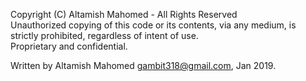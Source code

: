Copyright (C) Altamish Mahomed - All Rights Reserved  
Unauthorized copying of this code or its contents, via any medium, is strictly prohibited, regardless of intent of use.  
Proprietary and confidential.

Written by Altamish Mahomed  gambit318@gmail.com, Jan 2019.



